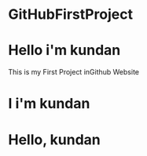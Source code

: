 # GitHubFirstProject
# Hello i'm kundan
This is my First Project inGithub Website

# I i'm kundan

# Hello, kundan
